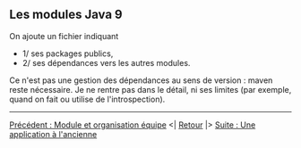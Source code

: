 ## Les modules Java 9

On ajoute un fichier indiquant
- 1/ ses packages publics,
- 2/ ses dépendances vers les autres modules. 

Ce n'est pas une gestion des dépendances au sens de version : maven reste nécessaire. Je ne rentre pas dans le détail, ni ses limites (par exemple, quand on fait ou utilise de l'introspection).

---
[Précédent : Module et organisation équipe](./rappel-organisation-modulaire.md)
<| [Retour](.) 
|> [Suite : Une application à l'ancienne](./debut.md)
 